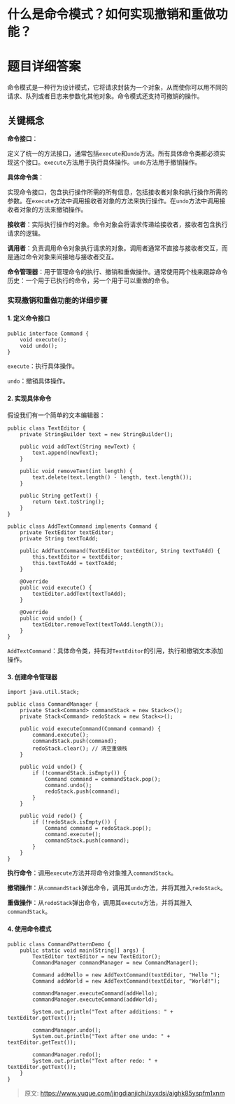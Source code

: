 # 什么是命令模式？如何实现撤销和重做功能？

# 题目详细答案
命令模式是一种行为设计模式，它将请求封装为一个对象，从而使你可以用不同的请求、队列或者日志来参数化其他对象。命令模式还支持可撤销的操作。

## 关键概念
**命令接口**：

定义了统一的方法接口，通常包括`execute`和`undo`方法。所有具体命令类都必须实现这个接口。`execute`方法用于执行具体操作。`undo`方法用于撤销操作。

**具体命令类**：

实现命令接口，包含执行操作所需的所有信息，包括接收者对象和执行操作所需的参数。在`execute`方法中调用接收者对象的方法来执行操作。在`undo`方法中调用接收者对象的方法来撤销操作。

**接收者**：实际执行操作的对象。命令对象会将请求传递给接收者，接收者包含执行请求的逻辑。

**调用者**：负责调用命令对象执行请求的对象。调用者通常不直接与接收者交互，而是通过命令对象来间接地与接收者交互。

**命令管理器**：用于管理命令的执行、撤销和重做操作。通常使用两个栈来跟踪命令历史：一个用于已执行的命令，另一个用于可以重做的命令。

### 实现撤销和重做功能的详细步骤
#### 1. 定义命令接口
```plain
public interface Command {
    void execute();
    void undo();
}
```

`execute`：执行具体操作。

`undo`：撤销具体操作。

#### 2. 实现具体命令
假设我们有一个简单的文本编辑器：

```plain
public class TextEditor {
    private StringBuilder text = new StringBuilder();

    public void addText(String newText) {
        text.append(newText);
    }

    public void removeText(int length) {
        text.delete(text.length() - length, text.length());
    }

    public String getText() {
        return text.toString();
    }
}

public class AddTextCommand implements Command {
    private TextEditor textEditor;
    private String textToAdd;

    public AddTextCommand(TextEditor textEditor, String textToAdd) {
        this.textEditor = textEditor;
        this.textToAdd = textToAdd;
    }

    @Override
    public void execute() {
        textEditor.addText(textToAdd);
    }

    @Override
    public void undo() {
        textEditor.removeText(textToAdd.length());
    }
}
```

`AddTextCommand`：具体命令类，持有对`TextEditor`的引用，执行和撤销文本添加操作。

#### 3. 创建命令管理器
```plain
import java.util.Stack;

public class CommandManager {
    private Stack<Command> commandStack = new Stack<>();
    private Stack<Command> redoStack = new Stack<>();

    public void executeCommand(Command command) {
        command.execute();
        commandStack.push(command);
        redoStack.clear(); // 清空重做栈
    }

    public void undo() {
        if (!commandStack.isEmpty()) {
            Command command = commandStack.pop();
            command.undo();
            redoStack.push(command);
        }
    }

    public void redo() {
        if (!redoStack.isEmpty()) {
            Command command = redoStack.pop();
            command.execute();
            commandStack.push(command);
        }
    }
}
```

**执行命令**：调用`execute`方法并将命令对象推入`commandStack`。

**撤销操作**：从`commandStack`弹出命令，调用其`undo`方法，并将其推入`redoStack`。

**重做操作**：从`redoStack`弹出命令，调用其`execute`方法，并将其推入`commandStack`。

#### 4. 使用命令模式
```plain
public class CommandPatternDemo {
    public static void main(String[] args) {
        TextEditor textEditor = new TextEditor();
        CommandManager commandManager = new CommandManager();

        Command addHello = new AddTextCommand(textEditor, "Hello ");
        Command addWorld = new AddTextCommand(textEditor, "World!");

        commandManager.executeCommand(addHello);
        commandManager.executeCommand(addWorld);

        System.out.println("Text after additions: " + textEditor.getText());

        commandManager.undo();
        System.out.println("Text after one undo: " + textEditor.getText());

        commandManager.redo();
        System.out.println("Text after redo: " + textEditor.getText());
    }
}
```



> 原文: <https://www.yuque.com/jingdianjichi/xyxdsi/aighk85yspfm1xnm>